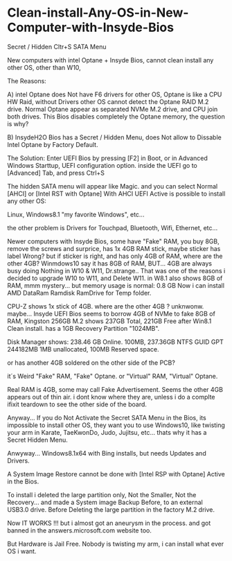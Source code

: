 # Clean-install-Any-OS-in-New-Computer-with-Insyde-Bios
Secret / Hidden Cltr+S SATA Menu

New computers with intel Optane + Insyde Bios,
cannot clean install any other OS, other than W10,

The Reasons:

A) intel Optane does Not have F6 drivers for other OS,
Optane is like a CPU HW Raid, 
without Drivers other OS cannot detect the Optane RAID M.2 drive.
Normal Optane appear as separated NVMe M.2 drive, and CPU join both drives.
This Bios disables completely the Optane memory, the question is why?

B) InsydeH2O Bios has a Secret / Hidden Menu, 
does Not allow to Dissable Intel Optane by Factory Default.

The Solution:
Enter UEFI Bios by pressing [F2] in Boot,
or in Advanced Windows Starttup, UEFI configuration option.
inside the UEFI go to [Advanced] Tab,
and press Ctrl+S

The hidden SATA menu will appear like Magic.
and you can select Normal [AHCI] or [Intel RST with Optane]
With AHCI UEFI Active is possible to install any other OS: 

Linux, Windows8.1 "my favorite Windows", etc...

the other problem is Drivers for Touchpad, Bluetooth, Wifi, Ethernet, etc...

Newer computers with Insyde Bios, some have "Fake" RAM,
you buy 8GB,
remove the screws and surprice, has 1x 4GB RAM stick,
maybe sticker has label Wrong?
but if sticker is right, and has only 4GB of RAM,
where are the other 4GB? Winmdows10 say it has 8GB of RAM,
BUT... 4GB are always busy doing Nothing in W10 & W11, Dr.strange..
That was one of the reasons i decided to upgrade W10 to W11, and Delete W11.
in W8.1 also shows 8GB of RAM, mmm mystery...
but memory usage is normal: 0.8 GB
Now i can install AMD DataRam Ramdisk RamDrive for Temp folder.

CPU-Z shows 1x stick of 4GB.
where are the other 4GB ?
unknwonw.
maybe...
Insyde UEFI Bios seems to borrow 4GB of NVMe to fake 8GB of RAM, 
Kingston 256GB M.2 shows 237GB Total, 221GB Free after Win8.1 Clean install.
has a 1GB Recovery Partition "1024MB".

Disk Manager shows: 238.46 GB Online.
100MB, 237.36GB NTFS GUID GPT 244182MB 1MB unallocated, 100MB Reserved space.

or has another 4GB soldered on the other side of the PCB?

it´s Weird "Fake" RAM, "Fake" Optane.
or "Virtual" RAM, "Virtual" Optane.

Real RAM is 4GB, some may call Fake Advertisement.
Seems the other 4GB appears out of thin air.
i dont know where they are, unless i do a complte ifixit teardown to see the other side of the board.

Anyway... 
If you do Not Activate the Secret SATA Menu in the Bios,
its impossible to install other OS,
they want you to use Windows10, 
like twisting your arm in Karate, TaeKwonDo, Judo, Jujitsu, etc...
thats why it has a Secret Hidden Menu.

Anwyway...
Windows8.1x64 with Bing installs, but needs Updates and Drivers.

A System Image Restore cannot be done with [Intel RSP with Optane] Active in the Bios.


To install i deleted the large partition only, 
Not the Smaller, Not the Recovery...
and made a System image Backup Before, to an external USB3.0 drive.
Before Deleting the large partition in the factory M.2 drive.

Now IT WORKS !!!
but i almost got an aneurysm in the process.
and got banned in the answers.microsoft.com website too.

But Hardware is Jail Free.
Nobody is twisting my arm, i can install what ever OS i want.
